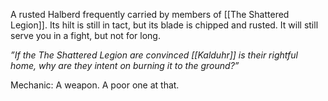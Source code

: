
A rusted Halberd frequently carried by members of  [[The Shattered Legion]]. Its hilt is still in tact, but its blade is chipped and rusted. It will still serve you in a fight, but not for long. 

_”If the The Shattered Legion are convinced [[Kalduhr]] is their rightful home, why are they intent on burning it to the ground?”_

Mechanic: A weapon. A poor one at that.

